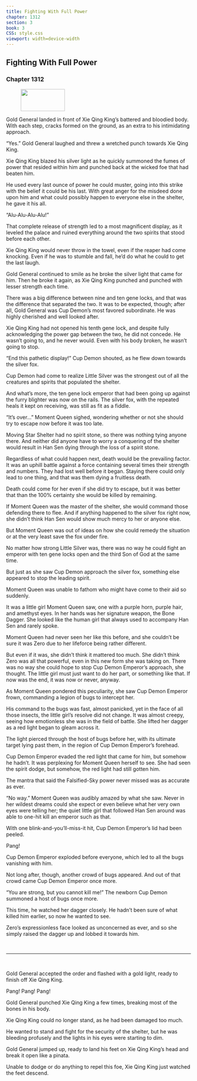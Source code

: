 ```yaml
---
title: Fighting With Full Power
chapter: 1312
section: 3
book: 3
CSS: style.css
viewport: width=device-width
---
```


## Fighting With Full Power

### Chapter 1312

<figure>
	<img src="../Images/gem.gif" alt="" id="gem" width="120" height="60" />
</figure>

Gold General landed in front of Xie Qing King’s battered and bloodied body. With each step, cracks formed on the ground, as an extra to his intimidating approach.

“Yes.” Gold General laughed and threw a wretched punch towards Xie Qing King.

Xie Qing King blazed his silver light as he quickly summoned the fumes of power that resided within him and punched back at the wicked foe that had beaten him.

He used every last ounce of power he could muster, going into this strike with the belief it could be his last. With great anger for the misdeed done upon him and what could possibly happen to everyone else in the shelter, he gave it his all.

“Alu-Alu-Alu-Alu!”

That complete release of strength led to a most magnificent display, as it leveled the palace and ruined everything around the two spirits that stood before each other.

Xie Qing King would never throw in the towel, even if the reaper had come knocking. Even if he was to stumble and fall, he’d do what he could to get the last laugh.

Gold General continued to smile as he broke the silver light that came for him. Then he broke it again, as Xie Qing King punched and punched with lesser strength each time.

There was a big difference between nine and ten gene locks, and that was the difference that separated the two. It was to be expected, though; after all, Gold General was Cup Demon’s most favored subordinate. He was highly cherished and well looked after.

Xie Qing King had not opened his tenth gene lock, and despite fully acknowledging the power gap between the two, he did not concede. He wasn’t going to, and he never would. Even with his body broken, he wasn’t going to stop.

“End this pathetic display!” Cup Demon shouted, as he flew down towards the silver fox.

Cup Demon had come to realize Little Silver was the strongest out of all the creatures and spirits that populated the shelter.

And what’s more, the ten gene lock emperor that had been going up against the furry blighter was now on the rails. The silver fox, with the repeated heals it kept on receiving, was still as fit as a fiddle.

“It’s over…” Moment Queen sighed, wondering whether or not she should try to escape now before it was too late.

Moving Star Shelter had no spirit stone, so there was nothing tying anyone there. And neither did anyone have to worry a conquering of the shelter would result in Han Sen dying through the loss of a spirit stone.

Regardless of what could happen next, death would be the prevailing factor. It was an uphill battle against a force containing several times their strength and numbers. They had lost well before it began. Staying there could only lead to one thing, and that was them dying a fruitless death.

Death could come for her even if she did try to escape, but it was better that than the 100% certainty she would be killed by remaining.

If Moment Queen was the master of the shelter, she would command those defending there to flee. And if anything happened to the silver fox right now, she didn’t think Han Sen would show much mercy to her or anyone else.

But Moment Queen was out of ideas on how she could remedy the situation or at the very least save the fox under fire.

No matter how strong Little Silver was, there was no way he could fight an emperor with ten gene locks open and the third Son of God at the same time.

But just as she saw Cup Demon approach the silver fox, something else appeared to stop the leading spirit.

Moment Queen was unable to fathom who might have come to their aid so suddenly.

It was a little girl Moment Queen saw, one with a purple horn, purple hair, and amethyst eyes. In her hands was her signature weapon, the Bone Dagger. She looked like the human girl that always used to accompany Han Sen and rarely spoke.

Moment Queen had never seen her like this before, and she couldn’t be sure it was Zero due to her lifeforce being rather different.

But even if it was, she didn’t think it mattered too much. She didn’t think Zero was all that powerful, even in this new form she was taking on. There was no way she could hope to stop Cup Demon Emperor’s approach, she thought. The little girl must just want to do her part, or something like that. If now was the end, it was now or never, anyway.

As Moment Queen pondered this peculiarity, she saw Cup Demon Emperor frown, commanding a legion of bugs to intercept her.

His command to the bugs was fast, almost panicked, yet in the face of all those insects, the little girl’s resolve did not change. It was almost creepy, seeing how emotionless she was in the field of battle. She lifted her dagger as a red light began to gleam across it.

The light pierced through the host of bugs before her, with its ultimate target lying past them, in the region of Cup Demon Emperor’s forehead.

Cup Demon Emperor evaded the red light that came for him, but somehow he hadn’t. It was perplexing for Moment Queen herself to see. She had seen the spirit dodge, but somehow, the red light had still gotten him.

The mantra that said the Falsified-Sky power never missed was as accurate as ever.

“No way.” Moment Queen was audibly amazed by what she saw. Never in her wildest dreams could she expect or even believe what her very own eyes were telling her; the quiet little girl that followed Han Sen around was able to one-hit kill an emperor such as that.

With one blink-and-you’ll-miss-it hit, Cup Demon Emperor’s lid had been peeled.

Pang!

Cup Demon Emperor exploded before everyone, which led to all the bugs vanishing with him.

Not long after, though, another crowd of bugs appeared. And out of that crowd came Cup Demon Emperor once more.

“You are strong, but you cannot kill me!” The newborn Cup Demon summoned a host of bugs once more.

This time, he watched her dagger closely. He hadn’t been sure of what killed him earlier, so now he wanted to see.

Zero’s expressionless face looked as unconcerned as ever, and so she simply raised the dagger up and lobbed it towards him.

<br>

*****

<br>

Gold General accepted the order and flashed with a gold light, ready to finish off Xie Qing King.

Pang! Pang! Pang!

Gold General punched Xie Qing King a few times, breaking most of the bones in his body.

Xie Qing King could no longer stand, as he had been damaged too much.

He wanted to stand and fight for the security of the shelter, but he was bleeding profusely and the lights in his eyes were starting to dim.

Gold General jumped up, ready to land his feet on Xie Qing King’s head and break it open like a pinata.

Unable to dodge or do anything to repel this foe, Xie Qing King just watched the feet descend.